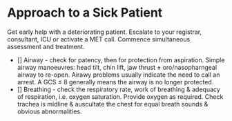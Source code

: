 # Approach to a Sick Patient
Get early help with a deteriorating patient. Escalate to your registrar, consultant, ICU or activate a MET call. Commence simultaneous assessment and treatment.
- [] Airway - check for patency, then for protection from aspiration. Simple airway manoeuvres: head tilt, chin lift, jaw thrust ± oro/nasopharngeal airway to re-open. Airawy problems usually indicate the need to call an arrest. A GCS ≤ 8 generally means the airway is no longer protected.
- [] Breathing - check the respiratory rate, work of breathing & adequacy of respiration, i.e. oxygen saturation. Provide oxygen as required. Check trachea is midline & auscultate the chest for equal breath sounds & obvious abnormalities.
